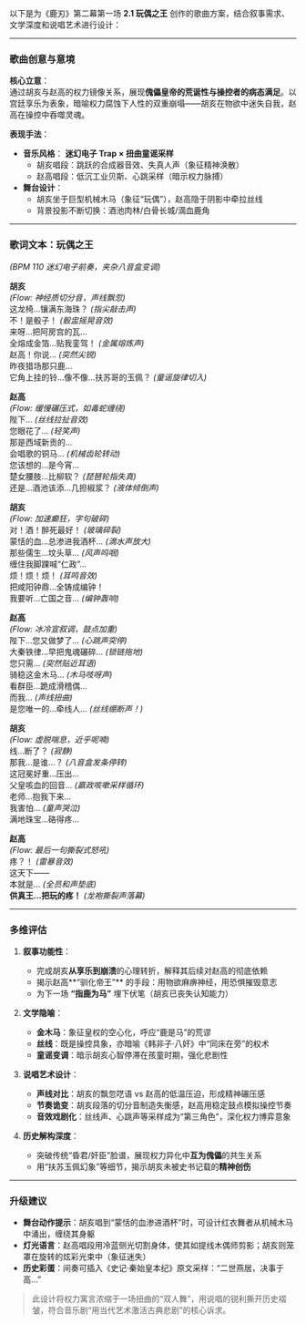 以下是为《鹿刃》第二幕第一场 **2.1 玩偶之王** 创作的歌曲方案，结合叙事需求、文学深度和说唱艺术进行设计：

---

### **歌曲创意与意境**
**核心立意**：  
通过胡亥与赵高的权力镜像关系，展现**傀儡皇帝的荒诞性与操控者的病态满足**。以宫廷享乐为表象，暗喻权力腐蚀下人性的双重崩塌——胡亥在物欲中迷失自我，赵高在操控中吞噬灵魂。

**表现手法**：  
- **音乐风格**： **迷幻电子 Trap × 扭曲童谣采样**  
  - 胡亥唱段：跳跃的合成器音效、失真人声（象征精神涣散）  
  - 赵高唱段：低沉工业贝斯、心跳采样（暗示权力脉搏）  
- **舞台设计**：  
  - 胡亥坐于巨型机械木马（象征“玩偶”），赵高隐于阴影中牵拉丝线  
  - 背景投影不断切换：酒池肉林/白骨长城/滴血鹿角  

---

### **歌词文本：玩偶之王**  
*(BPM 110 迷幻电子前奏，夹杂八音盒变调)*  

**胡亥**  
*(Flow: 神经质切分音，声线飘忽)*  
这龙椅…镶满东海珠？ *(指尖敲击声)*  
不！是骰子！ *(骰盅摇晃音效)*  
来呀…把阿房宫的瓦…  
全熔成金箔…贴我銮驾！ *(金属熔炼声)*  
赵高！你说… *(突然尖锐)*  
昨夜猎场那只鹿…  
它角上挂的铃…像不像…扶苏哥的玉佩？ *(童谣旋律切入)*  

**赵高**  
*(Flow: 缓慢碾压式，如毒蛇缠绕)*  
陛下… *(丝线拉扯音效)*  
您眼花了… *(轻笑声)*  
那是西域新贡的…  
会唱歌的铜马… *(机械齿轮转动)*  
您该想的…是今宵…  
楚女腰肢…比柳软？ *(琵琶轮指失真)*  
还是…酒池该添…几担椒浆？ *(液体倾倒声)*  

**胡亥**  
*(Flow: 加速癫狂，字句破碎)*  
对！酒！醉死最好！ *(玻璃碎裂)*  
蒙恬的血…总渗进我酒杯… *(滴水声放大)*  
那些儒生…坟头草… *(风声呜咽)*  
缠住我脚踝喊“仁政”…  
烦！烦！烦！ *(耳鸣音效)*  
把咸阳钟鼎…全铸成编钟！  
我要听…亡国之音… *(编钟轰响)*  

**赵高**  
*(Flow: 冰冷宣叙调，鼓点加重)*  
陛下…您又做梦了… *(心跳声突停)*  
大秦铁律…早把鬼魂碾碎… *(锁链拖地)*  
您只需… *(突然贴近耳语)*  
骑稳这金木马… *(木马吱呀声)*  
看群臣…跪成滑稽偶…  
而我… *(声线扭曲)*  
是您唯一的…牵线人… *(丝线绷断声！)*  

**胡亥**  
*(Flow: 虚脱喘息，近乎呢喃)*  
线…断了？ *(寂静)*  
那我…是谁…？ *(八音盒发条停转)*  
这冠冕好重…压出…  
父皇咳血的回音… *(嬴政咳嗽采样循环)*  
老师…抱我下来…  
我害怕… *(童声哭泣)*  
满地珠宝…硌得疼…  

**赵高**  
*(Flow: 最后一句撕裂式怒吼)*  
疼？！ *(雷暴音效)*  
这天下——  
本就是… *(全员和声垫底)*  
**供真王…把玩的疼！** *(龙袍撕裂声落幕)*  

---

### **多维评估**  
1. **叙事功能性**：  
   - 完成胡亥**从享乐到崩溃**的心理转折，解释其后续对赵高的彻底依赖  
   - 揭示赵高**“驯化帝王”** 的手段：用物欲麻痹神经，用恐惧摧毁意志  
   - 为下一场 **“指鹿为马”** 埋下伏笔（胡亥已丧失认知能力）

2. **文学隐喻**：  
   - **金木马**：象征皇权的空心化，呼应“鹿是马”的荒谬  
   - **丝线**：既是操控具象，亦暗喻《韩非子·八奸》中“同床在旁”的权术  
   - **童谣变调**：暗示胡亥心智停滞在孩童时期，强化悲剧性  

3. **说唱艺术设计**：  
   - **声线对比**：胡亥的飘忽呓语 vs 赵高的低温压迫，形成精神碾压感  
   - **节奏诡变**：胡亥段落的切分音制造失衡感，赵高用稳定鼓点模拟操控节奏  
   - **音效戏剧化**：丝线声、心跳声等采样成为“第三角色”，深化权力博弈意象  

4. **历史解构深度**：  
   - 突破传统“昏君/奸臣”脸谱，展现权力异化中**互为傀儡**的共生关系  
   - 用“扶苏玉佩幻象”等细节，揭示胡亥未被史书记载的**精神创伤**  

---

### **升级建议**  
- **舞台动作提示**：胡亥唱到“蒙恬的血渗进酒杯”时，可设计红衣舞者从机械木马中涌出，缠绕其身躯  
- **灯光语言**：赵高唱段用冷蓝侧光切割身体，使其如提线木偶师剪影；胡亥则笼罩在旋转的炫彩光束中（象征迷失）  
- **历史彩蛋**：间奏可插入《史记·秦始皇本纪》原文采样：“二世燕居，决事于高...”  

> 此设计将权力寓言浓缩于一场扭曲的“双人舞”，用说唱的锐利撕开历史褶皱，符合音乐剧“用当代艺术激活古典悲剧”的核心诉求。